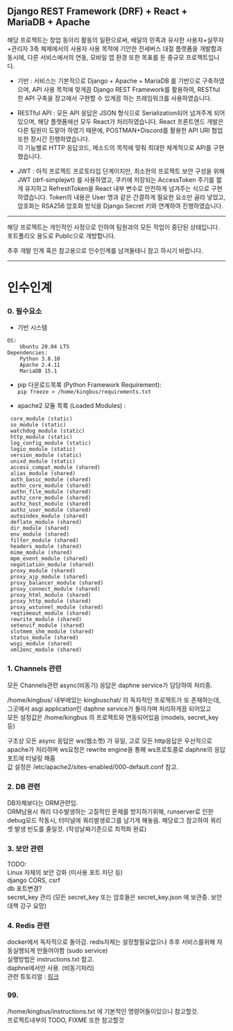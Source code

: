 ## Django REST Framework (DRF) + React + MariaDB + Apache


해당 프로젝트는 창업 동아리 활동의 일환으로써, 배달의 민족과 유사한 사용자+실무자+관리자 3축 체제에서의 사용자 사용 목적에 기안한 전세버스 대절 플랫폼을 개발함과 동시에, 다른 서비스에서의 연동, 모바일 앱 환경 또한 목표를 둔 중규모 프로젝트입니다.

- 기반 :
서비스는 기본적으로 Django + Apache + MariaDB 를 기반으로 구축하였으며, API 사용 목적에 맞게끔 Django REST Framework를 활용하여, RESTful 한 API 구축을 장고에서 구현할 수 있게끔 하는 프레임워크를 사용하였습니다.

- RESTful API :
모든 API 응답은 JSON 형식으로 Serialization되어 넘겨주게 되어 있으며, 해당 플랫폼에선 모두 React가 처리하였습니다. React 프론트엔드 개발은 다른 팀원이 도맡아 하였기 때문에, POSTMAN+Discord를 활용한 API URI 협업 또한 장시간 진행하였습니다.   
각 기능별로 HTTP 응답코드, 메소드의 목적에 맞춰 최대한 체계적으로 API를 구현했습니다.

- JWT :
아직 프로젝트 프로토타입 단계이지만, 최소한의 프로젝트 보안 구성을 위해 JWT (drf-simplejwt) 를 사용하였고, 쿠키에 저장되는 AccessToken 주기를 짧게 유지하고 RefreshToken을 React 내부 변수로 안전하게 넘겨주는 식으로 구현하였습니다.
Token의 내용은 User 명과 같은 간결하게 필요한 요소만 골라 넣었고, 암호화는 RSA256 암호화 방식을 Django Secret 키와 연계하여 진행하였습니다.   
   
   
---------

해당 프로젝트는 개인적인 사정으로 인하여 팀원과의 모든 작업이 중단된 상태입니다.   
포트폴리오 용도로 Public으로 개방합니다.  

추후 개발 인계 혹은 참고용으로 인수인계를 남겨둘테니 참고 하시기 바랍니다.

---------

# 인수인계

### 0. 필수요소

- 기반 시스템   

```
OS:
    Ubuntu 20.04 LTS
Dependencies:
    Python 3.8.10
    Apache 2.4.11
    MariaDB 15.1
```

- pip 다운로드목록 (Python Framework Requirement):   
`pip freeze > /home/kingbus/requirements.txt`

- apache2 모듈 목록 (Loaded Modules) :   
```
 core_module (static)
 so_module (static)
 watchdog_module (static)
 http_module (static)
 log_config_module (static)
 logio_module (static)
 version_module (static)
 unixd_module (static)
 access_compat_module (shared)
 alias_module (shared)
 auth_basic_module (shared)
 authn_core_module (shared)
 authn_file_module (shared)
 authz_core_module (shared)
 authz_host_module (shared)
 authz_user_module (shared)
 autoindex_module (shared)
 deflate_module (shared)
 dir_module (shared)
 env_module (shared)
 filter_module (shared)
 headers_module (shared)
 mime_module (shared)
 mpm_event_module (shared)
 negotiation_module (shared)
 proxy_module (shared)
 proxy_ajp_module (shared)
 proxy_balancer_module (shared)
 proxy_connect_module (shared)
 proxy_html_module (shared)
 proxy_http_module (shared)
 proxy_wstunnel_module (shared)
 reqtimeout_module (shared)
 rewrite_module (shared)
 setenvif_module (shared)
 slotmem_shm_module (shared)
 status_module (shared)
 wsgi_module (shared)
 xml2enc_module (shared)
```


### 1. Channels 관련
모든 Channels관련 async(비동기) 응답은 daphne service가 담당하여 처리중.   
   
/home/kingbus/ 내부에있는 kingbuschat/ 의 독자적인 프로젝트가 또 존재하는데,   
그곳에서 asgi application인 daphne service가 돌아가며 처리하게끔 되어있고   
모든 설정값은 /home/kingbus 의 프로젝트와 연동되어있음 (models, secret_key 등)   
   
구조상 모든 async 응답은 ws(웹소켓) 가 유일, 고로 모든 http응답은 우선적으로 apache가 처리하며 ws요청은 rewrite engine을 통해 ws프로토콜로 daphne의 응답포트에 터널링 해줌   
값 설정은 /etc/apache2/sites-enabled/000-default.conf 참고.   


### 2. DB 관련
DB자체보다는 ORM관련임.   
ORM남용시 쿼리 다수발생하는 고질적인 문제를 방지하기위해, runserver로 인한 debug모드 작동시, 터미널에 쿼리발생로그를 남기게 해놓음. 해당로그 참고하여 쿼리셋 발생 빈도를 줄일것. (작성날짜기준으로 최적화 완료)   


### 3. 보안 관련
TODO:   
Linux 자체의 보안 강화 (미사용 포트 차단 등)   
django CORS, csrf   
db 포트변경?   
secret_key 관리 (모든 secret_key 또는 암호들은 secret_key.json 에 보관중. 보안대책 강구 요망)   


### 4. Redis 관련
docker에서 독자적으로 돌아감. redis자체는 설정할필요없으나 추후 서비스를위해 자동실행되게 만들어야함 (sudo service)   
실행방법은 instructions.txt 참고.   
daphne에서만 사용. (비동기처리)   
관련 튜토리얼 : [링크](https://www.youtube.com/watch?v=wLwu1NqU1rE)   


### 99. 
/home/kingbus/instructions.txt 에 기본적인 명령어들이있으니 참고할것.   
프로젝트내부의 TODO, FIXME 또한 참고할것   
